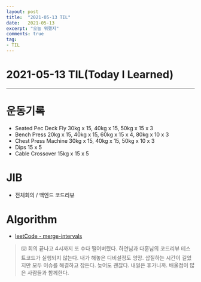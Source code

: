 ```yaml
---
layout: post 
title:  "2021-05-13 TIL"
date:   2021-05-13
excerpt: "오늘 뭐했지"
comments: true 
tag:
- TIL
---
```


# 2021-05-13 TIL(Today I Learned)
 
---

# 운동기록 
- Seated Pec Deck Fly 30kg x 15, 40kg x 15, 50kg x 15 x 3
- Bench Press 20kg x 15, 40kg x 15, 60kg x 15 x 4, 80kg x 10 x 3
- Chest Press Machine 30kg x 15, 40kg x 15, 50kg x 10 x 3
- Dips 15 x 5
- Cable Crossover 15kg x 15 x 5

# JIB
- 전체회의 / 백엔드 코드리뷰
    
# Algorithm
- [leetCode - merge-intervals](http://myeongkwonhwang.github.io/merge-intervals)
    
> ⌨️ 회의 끝나고 4시까지 또 수다 떨어버렸다. 하연님과 다훈님의 코드리뷰 테스트코드가 실행되지 않는다. 내가 해놓은 디비설정도 엉망.
삽질하는 시간이 길었지만 모두 이슈를 해결하고 잠든다. 늦어도 괜찮다. 내일은 휴가니까. 배울점이 많은 사람들과 함께한다. 


